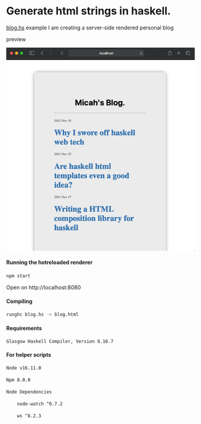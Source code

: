 # Generate html strings in haskell.

[blog.hs](blog.hs) example I am creating a server-side rendered personal blog

preview

![blog.hs rendered to html](screen_blog.png)

#### Running the hotreloaded renderer

```bash
npm start
```
Open on http://localhost:8080

#### Compiling

```bash
runghc blog.hs -> blog.html
```

#### Requirements

    Glasgow Haskell Compiler, Version 8.10.7

#### For helper scripts

    Node v16.11.0

    Npm 8.0.0

    Node Dependencies

        node-watch ^0.7.2

        ws ^8.2.3